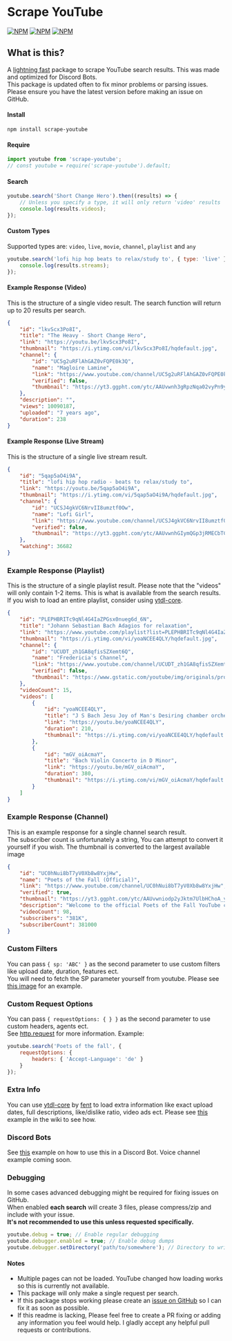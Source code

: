 # Scrape YouTube

[![NPM](https://img.shields.io/npm/v/scrape-youtube)](https://www.npmjs.com/package/scrape-youtube) [![NPM](https://img.shields.io/npm/dt/scrape-youtube)](https://www.npmjs.com/package/scrape-youtube) [![NPM](https://img.shields.io/npm/types/scrape-youtube)](https://www.npmjs.com/package/scrape-youtube)

## **What is this?**

A [lightning fast](https://i.imgur.com/ipsWhkv.png) package to scrape YouTube search results. This was made and optimized for Discord Bots.  
This package is updated often to fix minor problems or parsing issues. Please ensure you have the latest version before making an issue on GitHub.

#### Install

`npm install scrape-youtube`

#### Require

```javascript
import youtube from 'scrape-youtube';
// const youtube = require('scrape-youtube').default;
```

#### Search

```javascript
youtube.search('Short Change Hero').then((results) => {
    // Unless you specify a type, it will only return 'video' results
    console.log(results.videos);
});
```

#### Custom Types

Supported types are: `video`, `live`, `movie`, `channel`, `playlist` and `any`

```javascript
youtube.search('lofi hip hop beats to relax/study to', { type: 'live' }).then((results) => {
    console.log(results.streams);
});
```

#### Example Response (Video)

This is the structure of a single video result. The search function will return up to 20 results per search.

```json
{
    "id": "lkvScx3Po8I",
    "title": "The Heavy - Short Change Hero",
    "link": "https://youtu.be/lkvScx3Po8I",
    "thumbnail": "https://i.ytimg.com/vi/lkvScx3Po8I/hqdefault.jpg",
    "channel": {
        "id": "UC5g2uRFlAhGAZ0vFQPE0k3Q",
        "name": "Magloire Lamine",
        "link": "https://www.youtube.com/channel/UC5g2uRFlAhGAZ0vFQPE0k3Q",
        "verified": false,
        "thumbnail": "https://yt3.ggpht.com/ytc/AAUvwnh3gRpzNqa02vyPn9yMnnlllHM-N32Em1h0nyQedA=s0?imgmax=0"
    },
    "description": "",
    "views": 10090187,
    "uploaded": "7 years ago",
    "duration": 238
}
```

#### Example Response (Live Stream)

This is the structure of a single live stream result.

```json
{
    "id": "5qap5aO4i9A",
    "title": "lofi hip hop radio - beats to relax/study to",
    "link": "https://youtu.be/5qap5aO4i9A",
    "thumbnail": "https://i.ytimg.com/vi/5qap5aO4i9A/hqdefault.jpg",
    "channel": {
        "id": "UCSJ4gkVC6NrvII8umztf0Ow",
        "name": "Lofi Girl",
        "link": "https://www.youtube.com/channel/UCSJ4gkVC6NrvII8umztf0Ow",
        "verified": false,
        "thumbnail": "https://yt3.ggpht.com/ytc/AAUvwnhGIymQGp3jRMECbTCBSRAUqi8sKbATpWowQG44CA=s0?imgmax=0"
    },
    "watching": 36682
}
```

### Example Response (Playlist)

This is the structure of a single playlist result. Please note that the "videos" will only contain 1-2 items. This is what is available from the search results. If you wish to load an entire playlist, consider using [ytdl-core](https://npmjs.com/package/ytdl-core).

```json
{
    "id": "PLEPHBRITc9qNl4G4IaZPGsx0nueg6d_6N",
    "title": "Johann Sebastian Bach Adagios for relaxation",
    "link": "https://www.youtube.com/playlist?list=PLEPHBRITc9qNl4G4IaZPGsx0nueg6d_6N",
    "thumbnail": "https://i.ytimg.com/vi/yoaNCEE4QLY/hqdefault.jpg",
    "channel": {
        "id": "UCUDT_zh1GA8qfisSZXemt6Q",
        "name": "Fredericia's Channel",
        "link": "https://www.youtube.com/channel/UCUDT_zh1GA8qfisSZXemt6Q",
        "verified": false,
        "thumbnail": "https://www.gstatic.com/youtube/img/originals/promo/ytr-logo-for-search_160x160.png"
    },
    "videoCount": 15,
    "videos": [
        {
            "id": "yoaNCEE4QLY",
            "title": "J S Bach Jesu Joy of Man's Desiring chamber orchestra version",
            "link": "https://youtu.be/yoaNCEE4QLY",
            "duration": 210,
            "thumbnail": "https://i.ytimg.com/vi/yoaNCEE4QLY/hqdefault.jpg"
        },
        {
            "id": "mGV_oiAcmaY",
            "title": "Bach Violin Concerto in D Minor",
            "link": "https://youtu.be/mGV_oiAcmaY",
            "duration": 380,
            "thumbnail": "https://i.ytimg.com/vi/mGV_oiAcmaY/hqdefault.jpg"
        }
    ]
}
```

### Example Response (Channel)

This is an example response for a single channel search result.  
The subscriber count is unfortunately a string, You can attempt to convert it yourself if you wish.
The thumbnail is converted to the largest available image

```json
{
    "id": "UC0hNui8bT7yV0Xb8w8YxjHw",
    "name": "Poets of the Fall (Official)",
    "link": "https://www.youtube.com/channel/UC0hNui8bT7yV0Xb8w8YxjHw",
    "verified": true,
    "thumbnail": "https://yt3.ggpht.com/ytc/AAUvwniodp2yJktm7UlbHChoA_yqHNDEAUUZlJOKj6Ltxw=s0?imgmax=0",
    "description": "Welcome to the official Poets of the Fall YouTube channel! Finnish rockers Poets of the Fall - singer Marko, guitarist Olli and ...",
    "videoCount": 98,
    "subscribers": "381K",
    "subscriberCount": 381000
}
```

### Custom Filters

You can pass `{ sp: 'ABC' }` as the second parameter to use custom filters like upload date, duration, features ect.  
You will need to fetch the SP parameter yourself from youtube. Please see [this image](https://i.imgur.com/9WHMvkI.png) for an example.

### Custom Request Options

You can pass `{ requestOptions: { } }` as the second parameter to use custom headers, agents ect.  
See [http.request](https://nodejs.org/api/http.html#http_http_request_options_callback) for more information.
Example:

```javascript
youtube.search('Poets of the fall', {
    requestOptions: {
        headers: { 'Accept-Language': 'de' }
    }
});
```

### Extra Info

You can use [ytdl-core](https://github.com/fent/node-ytdl-core) by [fent](https://github.com/fent) to load extra information like exact upload dates, full descriptions, like/dislike ratio, video ads ect. Please see [this](https://github.com/DrKain/scrape-youtube/wiki/Extra-Info) example in the wiki to see how.

### Discord Bots

See [this](https://github.com/DrKain/scrape-youtube/wiki/Discord-Bot) example on how to use this in a Discord Bot. Voice channel example coming soon.

### Debugging

In some cases advanced debugging might be required for fixing issues on GitHub.  
When enabled **each search** will create 3 files, please compress/zip and include with your issue.  
**It's not recommended to use this unless requested specifically.**

```javascript
youtube.debug = true; // Enable regular debugging
youtube.debugger.enabled = true; // Enable debug dumps
youtube.debugger.setDirectory('path/to/somewhere'); // Directory to write the dumps
```

#### Notes

-   Multiple pages can not be loaded. YouTube changed how loading works so this is currently not available.
-   This package will only make a single request per search.
-   If this package stops working please create an [issue on GitHub](https://github.com/DrKain/scrape-youtube/issues) so I can fix it as soon as possible.
-   If this readme is lacking, Please feel free to create a PR fixing or adding any information you feel would help. I gladly accept any helpful pull requests or contributions.
